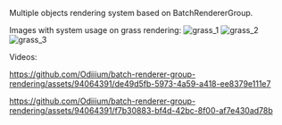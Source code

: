 Multiple objects rendering system based on BatchRendererGroup.

Images with system usage on grass rendering:
![grass_1](https://github.com/Odiiium/batch-renderer-group-rendering/assets/94064391/52496061-aa8c-42c2-bfb4-704215ef4a9c)
![grass_2](https://github.com/Odiiium/batch-renderer-group-rendering/assets/94064391/1c32cfef-2427-4a6a-a117-93a8f2d2aab4)
![grass_3](https://github.com/Odiiium/batch-renderer-group-rendering/assets/94064391/f015b866-0938-4236-9646-ff423683b35b)

Videos: 

https://github.com/Odiiium/batch-renderer-group-rendering/assets/94064391/de49d5fb-5973-4a59-a418-ee8379e111e7

https://github.com/Odiiium/batch-renderer-group-rendering/assets/94064391/f7b30883-bf4d-42bc-8f00-af7e430ad78b

